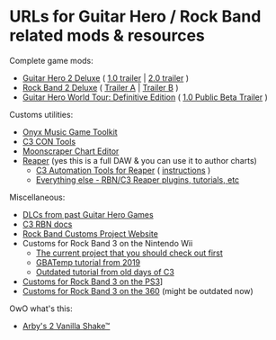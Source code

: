 # URLs for Guitar Hero / Rock Band related mods & resources

Complete game mods:
- [Guitar Hero 2 Deluxe](https://gh2-deluxe.neocities.org) ( [1.0 trailer](https://www.youtube.com/watch?v=iQTEmyWXvKA) | [2.0 trailer](https://www.youtube.com/watch?v=jWCUA6ekpL0) )
- [Rock Band 2 Deluxe](https://rb2-deluxe.neocities.org/) ( [Trailer A](https://www.youtube.com/watch?v=r75fvtEyZKI) | [Trailer B](https://www.youtube.com/watch?v=3uJfce3MoGs) )
- [Guitar Hero World Tour: Definitive Edition](https://ghwt.de) ( [1.0 Public Beta Trailer](https://www.youtube.com/watch?v=r75fvtEyZKI) )

Customs utilities:
- [Onyx Music Game Toolkit](https://github.com/mtolly/onyxite-customs)
- [C3 CON Tools](https://drive.google.com/file/d/1R4NaC6f0pcATiZogARl_4sWtoG7LLifo/view)
- [Moonscraper Chart Editor](https://github.com/FireFox2000000/Moonscraper-Chart-Editor)
- [Reaper](https://www.reaper.fm/download.php) (yes this is a full DAW & you can use it to author charts)
  - [C3 Automation Tools for Reaper](https://github.com/abefacciazzi/CAT/releases/) ( [instructions](https://rhythmgamingworld.com/forums/topic/c3-automation-tools-2/) )
  - [Everything else - RBN/C3 Reaper plugins, tutorials, etc](https://rhythmgamingworld.com/forums/topic/list-of-all-authoring-stuff-reaper-magma-tutorials-etc/)

Miscellaneous:
- [DLCs from past Guitar Hero Games](https://www.youtube.com/watch?v=dJGubv1gqMk)
- [C3 RBN docs](http://docs.c3universe.com/rbndocs/)
- [Rock Band Customs Project Website](https://rock-band-customs.gitlab.io)
- Customs for Rock Band 3 on the Nintendo Wii
  - [The current project that you should check out first](https://gitlab.com/rock-band-customs/wii-vwii-dolphin)
  - [GBATemp tutorial from 2019](https://gbatemp.net/threads/a-guide-to-creating-rock-band-3-custom-songs.534832/)
  - [Outdated tutorial from old days of C3](https://rhythmgamingworld.com/forums/topic/how-to-playing-customs-on-wii/)
- [Customs for Rock Band 3 on the PS3](https://gitlab.com/rock-band-customs/playstation/-/wikis/home)]
- [Customs for Rock Band 3 on the 360](https://rhythmgamingworld.com/forums/topic/how-to-playing-customs-on-360/) (might be outdated now)

OwO what's this:
- [Arby's 2 Vanilla Shake™](https://bit.ly/arbystwovanilla)

